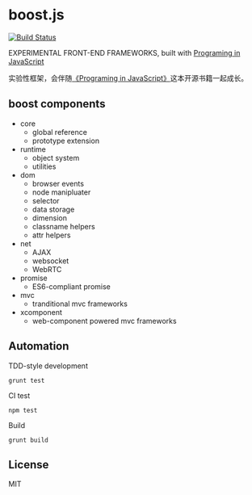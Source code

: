 # boost.js

[![Build Status](https://travis-ci.org/RobinQu/boost.js.png?branch=master)](https://travis-ci.org/RobinQu/boost.js)

EXPERIMENTAL FRONT-END FRAMEWORKS, built with [Programing in JavaScript](https://github.com/RobinQu/Programing-In-Javascript)

实验性框架，会伴随[《Programing in JavaScript》](https://github.com/RobinQu/Programing-In-Javascript)这本开源书籍一起成长。


## boost components

* core
  * global reference
  * prototype extension
* runtime
  * object system
  * utilities
* dom
  * browser events
  * node manipluater
  * selector
  * data storage
  * dimension
  * classname helpers
  * attr helpers
* net
  * AJAX
  * websocket
  * WebRTC
* promise
  * ES6-compliant promise
* mvc
  * tranditional mvc frameworks
* xcomponent
  * web-component powered mvc frameworks
  
  
## Automation

TDD-style development

```
grunt test
```

CI test

```
npm test
```

Build

```
grunt build
```


## License

MIT